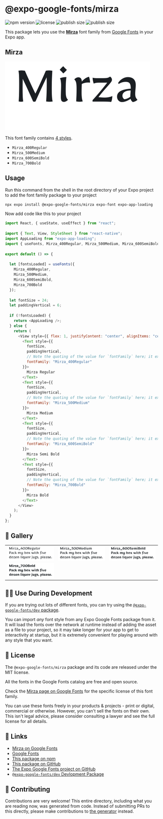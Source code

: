 # @expo-google-fonts/mirza

![npm version](https://flat.badgen.net/npm/v/@expo-google-fonts/mirza)
![license](https://flat.badgen.net/github/license/expo/google-fonts)
![publish size](https://flat.badgen.net/packagephobia/install/@expo-google-fonts/mirza)
![publish size](https://flat.badgen.net/packagephobia/publish/@expo-google-fonts/mirza)

This package lets you use the [**Mirza**](https://fonts.google.com/specimen/Mirza) font family from [Google Fonts](https://fonts.google.com/) in your Expo app.

## Mirza

![Mirza](./font-family.png)

This font family contains [4 styles](#-gallery).

- `Mirza_400Regular`
- `Mirza_500Medium`
- `Mirza_600SemiBold`
- `Mirza_700Bold`

## Usage

Run this command from the shell in the root directory of your Expo project to add the font family package to your project

```sh
npx expo install @expo-google-fonts/mirza expo-font expo-app-loading
```

Now add code like this to your project

```js
import React, { useState, useEffect } from "react";

import { Text, View, StyleSheet } from "react-native";
import AppLoading from "expo-app-loading";
import { useFonts, Mirza_400Regular, Mirza_500Medium, Mirza_600SemiBold, Mirza_700Bold } from '@expo-google-fonts/mirza';

export default () => {

  let [fontsLoaded] = useFonts({
    Mirza_400Regular, 
    Mirza_500Medium, 
    Mirza_600SemiBold, 
    Mirza_700Bold
  });

  let fontSize = 24;
  let paddingVertical = 6;

  if (!fontsLoaded) {
    return <AppLoading />;
  } else {
    return (
      <View style={{ flex: 1, justifyContent: "center", alignItems: "center" }}>
        <Text style={{
          fontSize,
          paddingVertical,
          // Note the quoting of the value for `fontFamily` here; it expects a string!
          fontFamily: "Mirza_400Regular"
        }}>
          Mirza Regular
        </Text>
        <Text style={{
          fontSize,
          paddingVertical,
          // Note the quoting of the value for `fontFamily` here; it expects a string!
          fontFamily: "Mirza_500Medium"
        }}>
          Mirza Medium
        </Text>
        <Text style={{
          fontSize,
          paddingVertical,
          // Note the quoting of the value for `fontFamily` here; it expects a string!
          fontFamily: "Mirza_600SemiBold"
        }}>
          Mirza Semi Bold
        </Text>
        <Text style={{
          fontSize,
          paddingVertical,
          // Note the quoting of the value for `fontFamily` here; it expects a string!
          fontFamily: "Mirza_700Bold"
        }}>
          Mirza Bold
        </Text>
      </View>
    );
  }
};
```

## 🔡 Gallery


||||
|-|-|-|
|![Mirza_400Regular](./Mirza_400Regular.ttf.png)|![Mirza_500Medium](./Mirza_500Medium.ttf.png)|![Mirza_600SemiBold](./Mirza_600SemiBold.ttf.png)||
|![Mirza_700Bold](./Mirza_700Bold.ttf.png)||||


## 👩‍💻 Use During Development

If you are trying out lots of different fonts, you can try using the [`@expo-google-fonts/dev` package](https://github.com/expo/google-fonts/tree/master/font-packages/dev#readme).

You can import _any_ font style from any Expo Google Fonts package from it. It will load the fonts over the network at runtime instead of adding the asset as a file to your project, so it may take longer for your app to get to interactivity at startup, but it is extremely convenient for playing around with any style that you want.


## 📖 License

The `@expo-google-fonts/mirza` package and its code are released under the MIT license.

All the fonts in the Google Fonts catalog are free and open source.

Check the [Mirza page on Google Fonts](https://fonts.google.com/specimen/Mirza) for the specific license of this font family.

You can use these fonts freely in your products & projects - print or digital, commercial or otherwise. However, you can't sell the fonts on their own. This isn't legal advice, please consider consulting a lawyer and see the full license for all details.

## 🔗 Links

- [Mirza on Google Fonts](https://fonts.google.com/specimen/Mirza)
- [Google Fonts](https://fonts.google.com/)
- [This package on npm](https://www.npmjs.com/package/@expo-google-fonts/mirza)
- [This package on GitHub](https://github.com/expo/google-fonts/tree/master/font-packages/mirza)
- [The Expo Google Fonts project on GitHub](https://github.com/expo/google-fonts)
- [`@expo-google-fonts/dev` Devlopment Package](https://github.com/expo/google-fonts/tree/master/font-packages/dev)

## 🤝 Contributing

Contributions are very welcome! This entire directory, including what you are reading now, was generated from code. Instead of submitting PRs to this directly, please make contributions to [the generator](https://github.com/expo/google-fonts/tree/master/packages/generator) instead.
